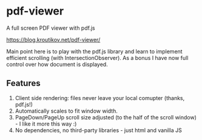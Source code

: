 # pdf-viewer
A full screen PDF viewer with pdf.js

https://blog.kroutikov.net/pdf-viewer/

Main point here is to play with the pdf.js library and learn to implement efficient scrolling (with IntersectionObserver). As a bonus I have now full
control over how document is displayed.

## Features

1. Client side rendering: files never leave your local comupter (thanks, pdf.js!)
2. Automatically scales to fit window width.
3. PageDown/PageUp scroll size adjusted (to the half of the scroll window) - I like it more this way :)
4. No dependencies, no third-party libraries - just html and vanilla JS

